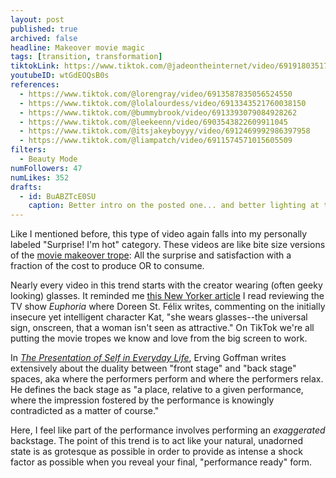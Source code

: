 ```yaml
---
layout: post
published: true
archived: false
headline: Makeover movie magic
tags: [transition, transformation]
tiktokLink: https://www.tiktok.com/@jadeontheinternet/video/6919180351747198213
youtubeID: wtGdEOQsB0s
references:
  - https://www.tiktok.com/@lorengray/video/6913587835056524550
  - https://www.tiktok.com/@lolalourdess/video/6913343521760038150
  - https://www.tiktok.com/@bummybrook/video/6913393079084928262
  - https://www.tiktok.com/@leekeenn/video/6903543822609911045
  - https://www.tiktok.com/@itsjakeyboyyy/video/6912469992986397958
  - https://www.tiktok.com/@liampatch/video/6911574571015605509
filters:
  - Beauty Mode
numFollowers: 47
numLikes: 352
drafts:
  - id: BuABZTcE0SU
    caption: Better intro on the posted one... and better lighting at the end.
---
```


Like I mentioned before, this type of video again falls into my personally labeled "Surprise! I'm hot" category. These videos are like bite size versions of the [movie makeover trope](https://www.crfashionbook.com/culture/g33483733/movie-makeover-montage-clueless-legally-blonde-princess-diaries/): All the surprise and satisfaction with a fraction of the cost to produce OR to consume.

Nearly every video in this trend starts with the creator wearing (often geeky looking) glasses. It reminded me [this New Yorker article](https://www.newyorker.com/culture/on-television/euphoria-and-the-flawed-art-of-gen-z-prophesying) I read reviewing the TV show _Euphoria_ where Doreen St. Félix writes, commenting on the initially insecure yet intelligent character Kat, "she wears glasses--the universal sign, onscreen, that a woman isn't seen as attractive." On TikTok we're all putting the movie tropes we know and love from the big screen to work.

In [_The Presentation of Self in Everyday Life_](https://en.wikipedia.org/wiki/The_Presentation_of_Self_in_Everyday_Life), Erving Goffman writes extensively about the duality between "front stage" and "back stage" spaces, aka where the performers perform and where the performers relax. He defines the back stage as "a place, relative to a given performance, where the impression fostered by the performance is knowingly contradicted as a matter of course."

Here, I feel like part of the performance involves performing an _exaggerated_ backstage. The point of this trend is to act like your natural, unadorned state is as grotesque as possible in order to provide as intense a shock factor as possible when you reveal your final, "performance ready" form.

